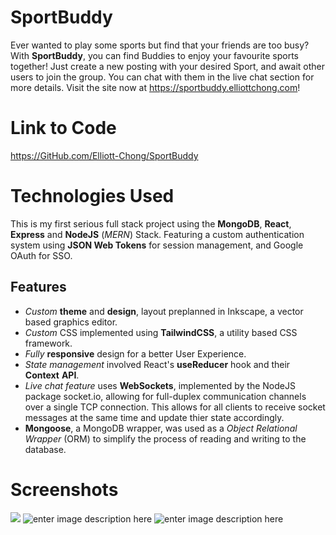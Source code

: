 # SportBuddy
Ever wanted to play some sports but find that your friends are too busy? With **SportBuddy**, you can find Buddies to enjoy your favourite sports together! Just create a new posting with your desired Sport, and await other users to join the group. You can chat with them in the live chat section for more details. Visit the site now at https://sportbuddy.elliottchong.com!

# Link to Code
https://GitHub.com/Elliott-Chong/SportBuddy

# Technologies Used
This is my first serious full stack project using the **MongoDB**, **React**, **Express** and **NodeJS** (*MERN*) Stack. Featuring a custom authentication system using **JSON Web Tokens** for session management, and Google OAuth for SSO. 

## Features

 - *Custom* **theme** and **design**, layout preplanned in Inkscape, a vector based graphics editor.
 - *Custom* CSS implemented using **TailwindCSS**, a utility based CSS framework.
 - *Fully* **responsive** design for a better User Experience.
 - *State management* involved React's **useReducer** hook and their **Context** **API**.
 - *Live chat feature* uses **WebSockets**, implemented by the NodeJS package socket.io, allowing for full-duplex communication channels over a single TCP connection. This allows for all clients to receive socket messages at the same time and update thier state accordingly.
 - **Mongoose**, a MongoDB wrapper, was used as a *Object Relational Wrapper* (ORM) to simplify the process of reading and writing to the database.

# Screenshots
![](https://i.imgur.com/9cKWVQe.png)
![enter image description here](https://i.imgur.com/nZ8LN6Y.png)
![enter image description here](https://i.imgur.com/f3Upowa.png)
